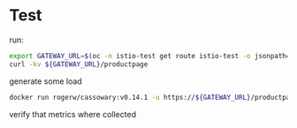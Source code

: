 # Test

run:

```sh
export GATEWAY_URL=$(oc -n istio-test get route istio-test -o jsonpath='{.spec.host}')
curl -kv ${GATEWAY_URL}/productpage
```

generate some load

```sh
docker run rogerw/cassowary:v0.14.1 -u https://${GATEWAY_URL}/productpage -c 10 -n 2400 -d 30
```

verify that metrics where collected

```sh

